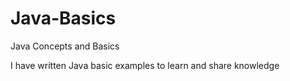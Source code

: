 # Java-Basics
Java Concepts and Basics

I have written Java basic examples to learn and share knowledge
